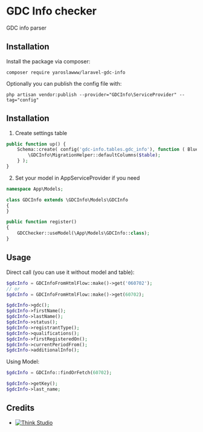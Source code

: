 # GDC Info checker

GDC info parser

## Installation

Install the package via composer:

```shell
composer require yaroslawww/laravel-gdc-info
```

Optionally you can publish the config file with:

```shell
php artisan vendor:publish --provider="GDCInfo\ServiceProvider" --tag="config"
```

## Installation

1. Create settings table

```php
public function up() {
    Schema::create( config('gdc-info.tables.gdc_info'), function ( Blueprint $table ) {
        \GDCInfo\MigrationHelper::defaultColumns($table);
    } );
}
```

2. Set your model in AppServiceProvider if you need

```php
namespace App\Models;

class GDCInfo extends \GDCInfo\Models\GDCInfo
{
}
```

```php
public function register()
{
    GDCChecker::useModel(\App\Models\GDCInfo::class);
}
```

## Usage

Direct call (you can use it without model and table):

```php
$gdcInfo = GDCInfoFromHtmlFlow::make()->get('060702');
// or
$gdcInfo = GDCInfoFromHtmlFlow::make()->get(60702);

$gdcInfo->gdc();
$gdcInfo->firstName();
$gdcInfo->lastName();
$gdcInfo->status();
$gdcInfo->registrantType();
$gdcInfo->qualifications();
$gdcInfo->firstRegisteredOn();
$gdcInfo->currentPeriodFrom();
$gdcInfo->additionalInfo();
```

Using Model:
```php
$gdcInfo = GDCInfo::findOrFetch(60702);

$gdcInfo->getKey();
$gdcInfo->last_name;
```

## Credits

- [![Think Studio](https://yaroslawww.github.io/images/sponsors/packages/logo-think-studio.png)](https://think.studio/) 
